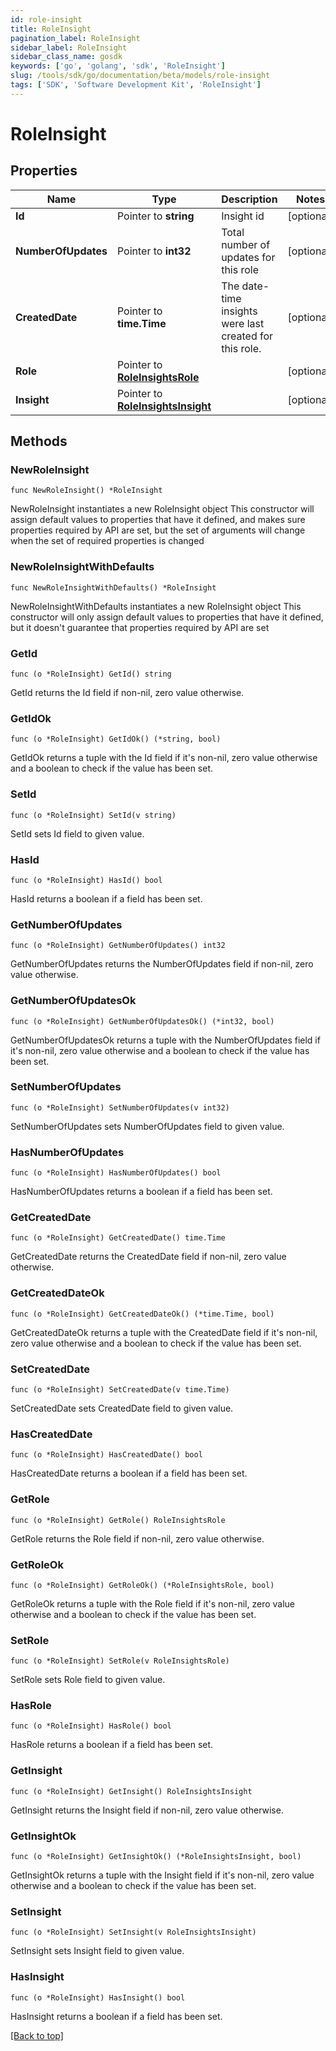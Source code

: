 ```yaml
---
id: role-insight
title: RoleInsight
pagination_label: RoleInsight
sidebar_label: RoleInsight
sidebar_class_name: gosdk
keywords: ['go', 'golang', 'sdk', 'RoleInsight'] 
slug: /tools/sdk/go/documentation/beta/models/role-insight
tags: ['SDK', 'Software Development Kit', 'RoleInsight']
---
```


# RoleInsight

## Properties

Name | Type | Description | Notes
------------ | ------------- | ------------- | -------------
**Id** | Pointer to **string** | Insight id | [optional] 
**NumberOfUpdates** | Pointer to **int32** | Total number of updates for this role | [optional] 
**CreatedDate** | Pointer to **time.Time** | The date-time insights were last created for this role. | [optional] 
**Role** | Pointer to [**RoleInsightsRole**](RoleInsightsRole) |  | [optional] 
**Insight** | Pointer to [**RoleInsightsInsight**](RoleInsightsInsight) |  | [optional] 

## Methods

### NewRoleInsight

`func NewRoleInsight() *RoleInsight`

NewRoleInsight instantiates a new RoleInsight object
This constructor will assign default values to properties that have it defined,
and makes sure properties required by API are set, but the set of arguments
will change when the set of required properties is changed

### NewRoleInsightWithDefaults

`func NewRoleInsightWithDefaults() *RoleInsight`

NewRoleInsightWithDefaults instantiates a new RoleInsight object
This constructor will only assign default values to properties that have it defined,
but it doesn't guarantee that properties required by API are set

### GetId

`func (o *RoleInsight) GetId() string`

GetId returns the Id field if non-nil, zero value otherwise.

### GetIdOk

`func (o *RoleInsight) GetIdOk() (*string, bool)`

GetIdOk returns a tuple with the Id field if it's non-nil, zero value otherwise
and a boolean to check if the value has been set.

### SetId

`func (o *RoleInsight) SetId(v string)`

SetId sets Id field to given value.

### HasId

`func (o *RoleInsight) HasId() bool`

HasId returns a boolean if a field has been set.

### GetNumberOfUpdates

`func (o *RoleInsight) GetNumberOfUpdates() int32`

GetNumberOfUpdates returns the NumberOfUpdates field if non-nil, zero value otherwise.

### GetNumberOfUpdatesOk

`func (o *RoleInsight) GetNumberOfUpdatesOk() (*int32, bool)`

GetNumberOfUpdatesOk returns a tuple with the NumberOfUpdates field if it's non-nil, zero value otherwise
and a boolean to check if the value has been set.

### SetNumberOfUpdates

`func (o *RoleInsight) SetNumberOfUpdates(v int32)`

SetNumberOfUpdates sets NumberOfUpdates field to given value.

### HasNumberOfUpdates

`func (o *RoleInsight) HasNumberOfUpdates() bool`

HasNumberOfUpdates returns a boolean if a field has been set.

### GetCreatedDate

`func (o *RoleInsight) GetCreatedDate() time.Time`

GetCreatedDate returns the CreatedDate field if non-nil, zero value otherwise.

### GetCreatedDateOk

`func (o *RoleInsight) GetCreatedDateOk() (*time.Time, bool)`

GetCreatedDateOk returns a tuple with the CreatedDate field if it's non-nil, zero value otherwise
and a boolean to check if the value has been set.

### SetCreatedDate

`func (o *RoleInsight) SetCreatedDate(v time.Time)`

SetCreatedDate sets CreatedDate field to given value.

### HasCreatedDate

`func (o *RoleInsight) HasCreatedDate() bool`

HasCreatedDate returns a boolean if a field has been set.

### GetRole

`func (o *RoleInsight) GetRole() RoleInsightsRole`

GetRole returns the Role field if non-nil, zero value otherwise.

### GetRoleOk

`func (o *RoleInsight) GetRoleOk() (*RoleInsightsRole, bool)`

GetRoleOk returns a tuple with the Role field if it's non-nil, zero value otherwise
and a boolean to check if the value has been set.

### SetRole

`func (o *RoleInsight) SetRole(v RoleInsightsRole)`

SetRole sets Role field to given value.

### HasRole

`func (o *RoleInsight) HasRole() bool`

HasRole returns a boolean if a field has been set.

### GetInsight

`func (o *RoleInsight) GetInsight() RoleInsightsInsight`

GetInsight returns the Insight field if non-nil, zero value otherwise.

### GetInsightOk

`func (o *RoleInsight) GetInsightOk() (*RoleInsightsInsight, bool)`

GetInsightOk returns a tuple with the Insight field if it's non-nil, zero value otherwise
and a boolean to check if the value has been set.

### SetInsight

`func (o *RoleInsight) SetInsight(v RoleInsightsInsight)`

SetInsight sets Insight field to given value.

### HasInsight

`func (o *RoleInsight) HasInsight() bool`

HasInsight returns a boolean if a field has been set.


[[Back to top]](#) 



